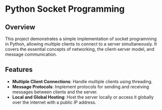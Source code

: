 # Python Socket Programming

## Overview
This project demonstrates a simple implementation of socket programming in Python, allowing multiple clients to connect to a server simultaneously. It covers the essential concepts of networking, the client-server model, and message communication.

## Features
- **Multiple Client Connections**: Handle multiple clients using threading.
- **Message Protocols**: Implement protocols for sending and receiving messages between clients and the server.
- **Local and Global Hosting**: Host the server locally or access it globally over the internet with a public IP address.
